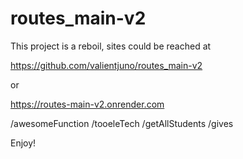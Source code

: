# routes_main-v2

This project is a reboil, sites could be reached at

https://github.com/valientjuno/routes_main-v2

or

https://routes-main-v2.onrender.com

<!-- routes follow as is -->

/awesomeFunction
/tooeleTech
/getAllStudents
/gives

Enjoy!
